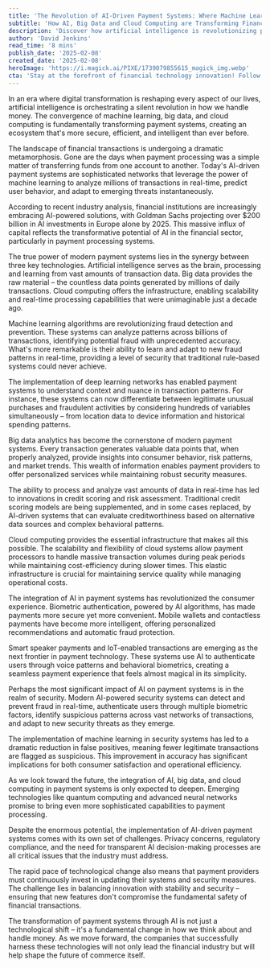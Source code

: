```yaml
---
title: 'The Revolution of AI-Driven Payment Systems: Where Machine Learning Meets Money'
subtitle: 'How AI, Big Data and Cloud Computing are Transforming Financial Transactions'
description: 'Discover how artificial intelligence is revolutionizing payment systems through the convergence of machine learning, big data, and cloud computing. From enhanced security to personalized experiences, explore how AI is creating a more efficient and intelligent financial ecosystem.'
author: 'David Jenkins'
read_time: '8 mins'
publish_date: '2025-02-08'
created_date: '2025-02-08'
heroImage: 'https://i.magick.ai/PIXE/1739079855615_magick_img.webp'
cta: 'Stay at the forefront of financial technology innovation! Follow us on LinkedIn for regular insights into how AI is reshaping the future of payments and digital finance.'
---
```


In an era where digital transformation is reshaping every aspect of our lives, artificial intelligence is orchestrating a silent revolution in how we handle money. The convergence of machine learning, big data, and cloud computing is fundamentally transforming payment systems, creating an ecosystem that's more secure, efficient, and intelligent than ever before.

The landscape of financial transactions is undergoing a dramatic metamorphosis. Gone are the days when payment processing was a simple matter of transferring funds from one account to another. Today's AI-driven payment systems are sophisticated networks that leverage the power of machine learning to analyze millions of transactions in real-time, predict user behavior, and adapt to emerging threats instantaneously.

According to recent industry analysis, financial institutions are increasingly embracing AI-powered solutions, with Goldman Sachs projecting over $200 billion in AI investments in Europe alone by 2025. This massive influx of capital reflects the transformative potential of AI in the financial sector, particularly in payment processing systems.

The true power of modern payment systems lies in the synergy between three key technologies. Artificial intelligence serves as the brain, processing and learning from vast amounts of transaction data. Big data provides the raw material – the countless data points generated by millions of daily transactions. Cloud computing offers the infrastructure, enabling scalability and real-time processing capabilities that were unimaginable just a decade ago.

Machine learning algorithms are revolutionizing fraud detection and prevention. These systems can analyze patterns across billions of transactions, identifying potential fraud with unprecedented accuracy. What's more remarkable is their ability to learn and adapt to new fraud patterns in real-time, providing a level of security that traditional rule-based systems could never achieve.

The implementation of deep learning networks has enabled payment systems to understand context and nuance in transaction patterns. For instance, these systems can now differentiate between legitimate unusual purchases and fraudulent activities by considering hundreds of variables simultaneously – from location data to device information and historical spending patterns.

Big data analytics has become the cornerstone of modern payment systems. Every transaction generates valuable data points that, when properly analyzed, provide insights into consumer behavior, risk patterns, and market trends. This wealth of information enables payment providers to offer personalized services while maintaining robust security measures.

The ability to process and analyze vast amounts of data in real-time has led to innovations in credit scoring and risk assessment. Traditional credit scoring models are being supplemented, and in some cases replaced, by AI-driven systems that can evaluate creditworthiness based on alternative data sources and complex behavioral patterns.

Cloud computing provides the essential infrastructure that makes all this possible. The scalability and flexibility of cloud systems allow payment processors to handle massive transaction volumes during peak periods while maintaining cost-efficiency during slower times. This elastic infrastructure is crucial for maintaining service quality while managing operational costs.

The integration of AI in payment systems has revolutionized the consumer experience. Biometric authentication, powered by AI algorithms, has made payments more secure yet more convenient. Mobile wallets and contactless payments have become more intelligent, offering personalized recommendations and automatic fraud protection.

Smart speaker payments and IoT-enabled transactions are emerging as the next frontier in payment technology. These systems use AI to authenticate users through voice patterns and behavioral biometrics, creating a seamless payment experience that feels almost magical in its simplicity.

Perhaps the most significant impact of AI on payment systems is in the realm of security. Modern AI-powered security systems can detect and prevent fraud in real-time, authenticate users through multiple biometric factors, identify suspicious patterns across vast networks of transactions, and adapt to new security threats as they emerge.

The implementation of machine learning in security systems has led to a dramatic reduction in false positives, meaning fewer legitimate transactions are flagged as suspicious. This improvement in accuracy has significant implications for both consumer satisfaction and operational efficiency.

As we look toward the future, the integration of AI, big data, and cloud computing in payment systems is only expected to deepen. Emerging technologies like quantum computing and advanced neural networks promise to bring even more sophisticated capabilities to payment processing.

Despite the enormous potential, the implementation of AI-driven payment systems comes with its own set of challenges. Privacy concerns, regulatory compliance, and the need for transparent AI decision-making processes are all critical issues that the industry must address.

The rapid pace of technological change also means that payment providers must continuously invest in updating their systems and security measures. The challenge lies in balancing innovation with stability and security – ensuring that new features don't compromise the fundamental safety of financial transactions.

The transformation of payment systems through AI is not just a technological shift – it's a fundamental change in how we think about and handle money. As we move forward, the companies that successfully harness these technologies will not only lead the financial industry but will help shape the future of commerce itself.